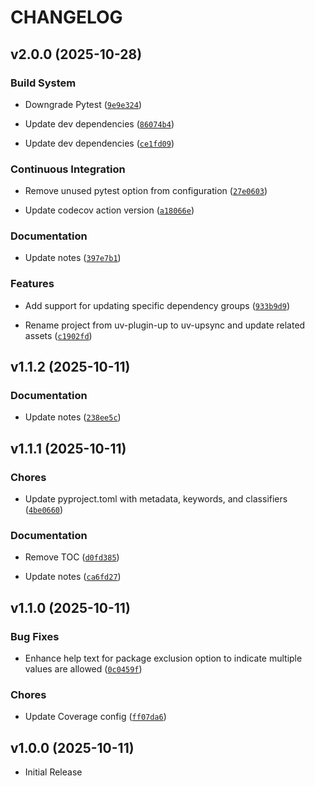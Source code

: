# CHANGELOG

<!-- version list -->

## v2.0.0 (2025-10-28)

### Build System

- Downgrade Pytest
  ([`9e9e324`](https://github.com/pivoshenko/uv-upsync/commit/9e9e3245aa074559b6243c45fd98cc4b4d07a795))

- Update dev dependencies
  ([`86074b4`](https://github.com/pivoshenko/uv-upsync/commit/86074b4d0bd187b60ab424bad32e066601b2e07a))

- Update dev dependencies
  ([`ce1fd09`](https://github.com/pivoshenko/uv-upsync/commit/ce1fd095b3f9aa6bf92ebf5d2c8345e2c44a779f))

### Continuous Integration

- Remove unused pytest option from configuration
  ([`27e0603`](https://github.com/pivoshenko/uv-upsync/commit/27e060330879d0295e7c951a10e7b527c14f2f00))

- Update codecov action version
  ([`a18066e`](https://github.com/pivoshenko/uv-upsync/commit/a18066e9795e456c77c5436d8aac381c4c60e7cc))

### Documentation

- Update notes
  ([`397e7b1`](https://github.com/pivoshenko/uv-upsync/commit/397e7b14759df8aa3e556123b46d219035216b0b))

### Features

- Add support for updating specific dependency groups
  ([`933b9d9`](https://github.com/pivoshenko/uv-upsync/commit/933b9d9ee5b630001b4d067f31eaa29d5c05025a))

- Rename project from uv-plugin-up to uv-upsync and update related assets
  ([`c1902fd`](https://github.com/pivoshenko/uv-upsync/commit/c1902fd8b3a43fa61705be21741d1fd3634dae91))


## v1.1.2 (2025-10-11)

### Documentation

- Update notes
  ([`238ee5c`](https://github.com/pivoshenko/uv-upsync/commit/238ee5c765910c4c9dc272bee926420032b94c99))


## v1.1.1 (2025-10-11)

### Chores

- Update pyproject.toml with metadata, keywords, and classifiers
  ([`4be0660`](https://github.com/pivoshenko/uv-upsync/commit/4be0660bc99e09b52e4f46429a2da4943462bc03))

### Documentation

- Remove TOC
  ([`d0fd385`](https://github.com/pivoshenko/uv-upsync/commit/d0fd385e550701a35b2ac155cf83c99f5476957c))

- Update notes
  ([`ca6fd27`](https://github.com/pivoshenko/uv-upsync/commit/ca6fd27e384bad381750d0c98f5e6fd628d81732))


## v1.1.0 (2025-10-11)

### Bug Fixes

- Enhance help text for package exclusion option to indicate multiple values are allowed
  ([`0c0459f`](https://github.com/pivoshenko/uv-upsync/commit/0c0459f7b988434e83ee52c322b626df584b9fca))

### Chores

- Update Coverage config
  ([`ff07da6`](https://github.com/pivoshenko/uv-upsync/commit/ff07da604b7ab71f2d1e34e27500b98b5d390723))


## v1.0.0 (2025-10-11)

- Initial Release
